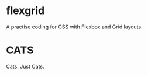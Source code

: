# flexgrid
A practise coding for CSS with Flexbox and Grid layouts.

# CATS
Cats. Just [Cats](https://marceloandresmendoza.github.io/flexgrid/).
